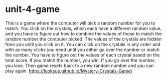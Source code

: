 # unit-4-game
This is a game where the computer will pick a random number for you to match. 
You click on the crystals, which each have a different random value, and you have to figure out how to combine the values of those to match the random number the computer picked. 
The values of the crystals are hidden from you until you click on it. You can click on the crystals in any order and with as many clicks you need until you either go over the number or match the number. You have to figure out the values of each crystal based on the total score. 
If you match the number, you win.
If you go over the number, you lose. 
Then game resets back to a new random number and you can play again.
https://looksue.github.io/Mystery-Crystals-Game/
